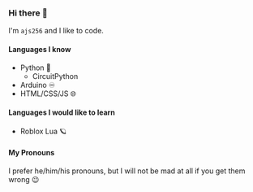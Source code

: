 ### Hi there 👋
I'm `ajs256` and I like to code.

#### Languages I know
* Python 🐍
  * CircuitPython
* Arduino ♾️
* HTML/CSS/JS 🌐

#### Languages I would like to learn
* Roblox Lua 🪐

#### My Pronouns
I prefer he/him/his pronouns, but I will not be mad at all if you get them wrong 😉

<!--
**ajs256/ajs256** is a ✨ _special_ ✨ repository because its `README.md` (this file) appears on your GitHub profile.

Here are some ideas to get you started:

- 🔭 I’m currently working on ...
- 🌱 I’m currently learning ...
- 👯 I’m looking to collaborate on ...
- 🤔 I’m looking for help with ...
- 💬 Ask me about ...
- 📫 How to reach me: ...
- 😄 Pronouns: ...
- ⚡ Fun fact: ...
-->
